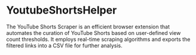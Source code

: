 # YoutubeShortsHelper
The YouTube Shorts Scraper is an efficient browser extension that automates the curation of YouTube Shorts based on user-defined view count thresholds. It employs real-time scraping algorithms and exports the filtered links into a CSV file for further analysis.
